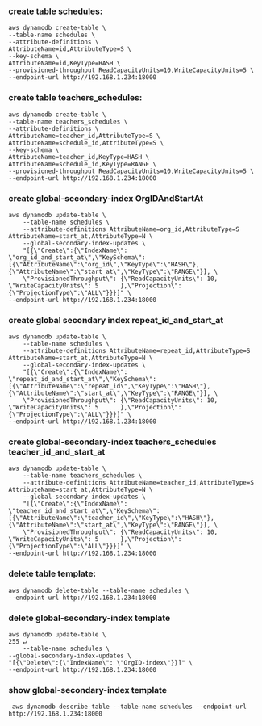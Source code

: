 ### create table schedules:

```shell script
aws dynamodb create-table \
--table-name schedules \
--attribute-definitions \
AttributeName=id,AttributeType=S \
--key-schema \
AttributeName=id,KeyType=HASH \
--provisioned-throughput ReadCapacityUnits=10,WriteCapacityUnits=5 \
--endpoint-url http://192.168.1.234:18000
```

### create table teachers_schedules:

```shell script
aws dynamodb create-table \
--table-name teachers_schedules \
--attribute-definitions \
AttributeName=teacher_id,AttributeType=S \
AttributeName=schedule_id,AttributeType=S \
--key-schema \
AttributeName=teacher_id,KeyType=HASH \
AttributeName=schedule_id,KeyType=RANGE \
--provisioned-throughput ReadCapacityUnits=10,WriteCapacityUnits=5 \
--endpoint-url http://192.168.1.234:18000
```

### create global-secondary-index OrgIDAndStartAt
```shell script
aws dynamodb update-table \
    --table-name schedules \
    --attribute-definitions AttributeName=org_id,AttributeType=S AttributeName=start_at,AttributeType=N \
    --global-secondary-index-updates \
    "[{\"Create\":{\"IndexName\": \"org_id_and_start_at\",\"KeySchema\":[{\"AttributeName\":\"org_id\",\"KeyType\":\"HASH\"},{\"AttributeName\":\"start_at\",\"KeyType\":\"RANGE\"}], \
    \"ProvisionedThroughput\": {\"ReadCapacityUnits\": 10, \"WriteCapacityUnits\": 5      },\"Projection\":{\"ProjectionType\":\"ALL\"}}}]" \
--endpoint-url http://192.168.1.234:18000
```

### create global secondary index repeat_id_and_start_at
```shell script
aws dynamodb update-table \
    --table-name schedules \
    --attribute-definitions AttributeName=repeat_id,AttributeType=S AttributeName=start_at,AttributeType=N \
    --global-secondary-index-updates \
    "[{\"Create\":{\"IndexName\": \"repeat_id_and_start_at\",\"KeySchema\":[{\"AttributeName\":\"repeat_id\",\"KeyType\":\"HASH\"},{\"AttributeName\":\"start_at\",\"KeyType\":\"RANGE\"}], \
    \"ProvisionedThroughput\": {\"ReadCapacityUnits\": 10, \"WriteCapacityUnits\": 5      },\"Projection\":{\"ProjectionType\":\"ALL\"}}}]" \
--endpoint-url http://192.168.1.234:18000
```

### create global-secondary-index teachers_schedules teacher_id_and_start_at
```shell script
aws dynamodb update-table \
    --table-name teachers_schedules \
    --attribute-definitions AttributeName=teacher_id,AttributeType=S AttributeName=start_at,AttributeType=N \
    --global-secondary-index-updates \
    "[{\"Create\":{\"IndexName\": \"teacher_id_and_start_at\",\"KeySchema\":[{\"AttributeName\":\"teacher_id\",\"KeyType\":\"HASH\"},{\"AttributeName\":\"start_at\",\"KeyType\":\"RANGE\"}], \
    \"ProvisionedThroughput\": {\"ReadCapacityUnits\": 10, \"WriteCapacityUnits\": 5      },\"Projection\":{\"ProjectionType\":\"ALL\"}}}]" \
--endpoint-url http://192.168.1.234:18000
```


### delete table template:

```shell script
aws dynamodb delete-table --table-name schedules \
--endpoint-url http://192.168.1.234:18000
```

### delete global-secondary-index template

```shell script
aws dynamodb update-table \                                                                                                                                                                                                   255 ↵
    --table-name schedules \
--global-secondary-index-updates \
"[{\"Delete\":{\"IndexName\": \"OrgID-index\"}}]" \
--endpoint-url http://192.168.1.234:18000
```

### show global-secondary-index template

```shell script
 aws dynamodb describe-table --table-name schedules --endpoint-url http://192.168.1.234:18000
```